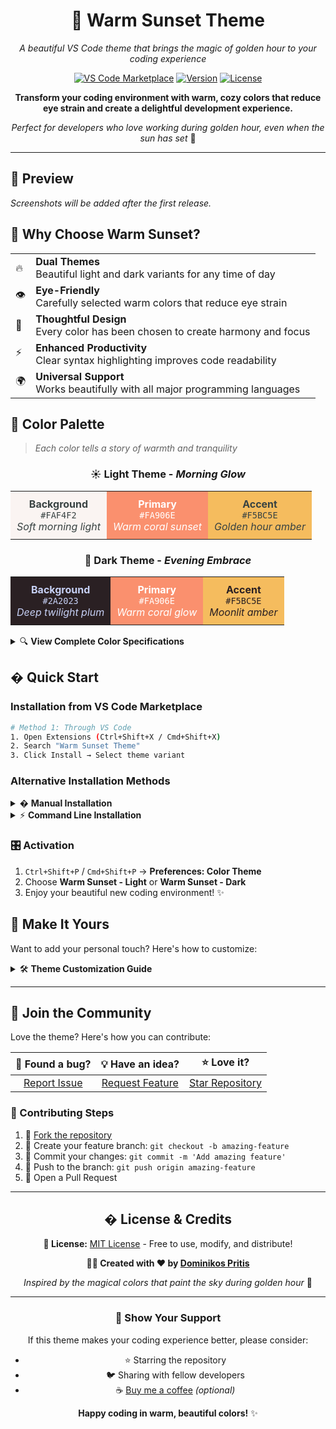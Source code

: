 <div align="center">

# 🌅 Warm Sunset Theme

*A beautiful VS Code theme that brings the magic of golden hour to your coding experience*

[![VS Code Marketplace](https://img.shields.io/badge/VS%20Code-Marketplace-blue?style=for-the-badge&logo=visual-studio-code)](https://marketplace.visualstudio.com/items?itemName=idominikosgr.warm-sunset-theme)
[![Version](https://img.shields.io/badge/version-1.0.0-orange?style=for-the-badge)](https://github.com/idominikosgr/warm-sunset-vscode-theme)
[![License](https://img.shields.io/badge/license-MIT-green?style=for-the-badge)](LICENSE)

**Transform your coding environment with warm, cozy colors that reduce eye strain and create a delightful development experience.**

*Perfect for developers who love working during golden hour, even when the sun has set* 🌇

</div>

---

## 🌅 Preview

*Screenshots will be added after the first release.*

<!--
Once you've published your theme, you can add screenshots here:

### Light Theme
![Light Theme Preview](images/light-preview.png)

### Dark Theme
![Dark Theme Preview](images/dark-preview.png)
-->

## 🎯 **Why Choose Warm Sunset?**

<table>
<tr>
<td>🔥</td>
<td><strong>Dual Themes</strong><br/>Beautiful light and dark variants for any time of day</td>
</tr>
<tr>
<td>👁️</td>
<td><strong>Eye-Friendly</strong><br/>Carefully selected warm colors that reduce eye strain</td>
</tr>
<tr>
<td>🎨</td>
<td><strong>Thoughtful Design</strong><br/>Every color has been chosen to create harmony and focus</td>
</tr>
<tr>
<td>⚡</td>
<td><strong>Enhanced Productivity</strong><br/>Clear syntax highlighting improves code readability</td>
</tr>
<tr>
<td>🌍</td>
<td><strong>Universal Support</strong><br/>Works beautifully with all major programming languages</td>
</tr>
</table>

## 🎨 **Color Palette**

> *Each color tells a story of warmth and tranquility*

<div align="center">

### ☀️ Light Theme - *Morning Glow*
<table>
<tr>
<td align="center" style="background-color: #FAF4F2; color: #384242; padding: 10px;">
<strong>Background</strong><br/>
<code>#FAF4F2</code><br/>
<em>Soft morning light</em>
</td>
<td align="center" style="background-color: #FA906E; color: white; padding: 10px;">
<strong>Primary</strong><br/>
<code>#FA906E</code><br/>
<em>Warm coral sunset</em>
</td>
<td align="center" style="background-color: #F5BC5E; color: #384242; padding: 10px;">
<strong>Accent</strong><br/>
<code>#F5BC5E</code><br/>
<em>Golden hour amber</em>
</td>
</tr>
</table>

### 🌙 Dark Theme - *Evening Embrace*
<table>
<tr>
<td align="center" style="background-color: #2A2023; color: #C6D0F5; padding: 10px;">
<strong>Background</strong><br/>
<code>#2A2023</code><br/>
<em>Deep twilight plum</em>
</td>
<td align="center" style="background-color: #FA906E; color: white; padding: 10px;">
<strong>Primary</strong><br/>
<code>#FA906E</code><br/>
<em>Warm coral glow</em>
</td>
<td align="center" style="background-color: #F5BC5E; color: #2A2023; padding: 10px;">
<strong>Accent</strong><br/>
<code>#F5BC5E</code><br/>
<em>Moonlit amber</em>
</td>
</tr>
</table>

</div>

<details>
<summary>🔍 <strong>View Complete Color Specifications</strong></summary>

### Light Theme Palette
- **Background**: `#FAF4F2` - A soft, warm off-white background
- **Foreground**: `#384242` - A dark muted teal for text
- **Primary**: `#FA906E` - A warm coral accent color
- **Secondary**: `#FDE6DE` - A very soft coral for backgrounds
- **Accent**: `#F5BC5E` - A warm amber for highlights and warnings
- **Muted**: `#F5F1EB` - A soft beige for inactive elements
- **Success**: `#A6D18C` - A soft green for success indicators
- **Warning**: `#F4BC5F` - An amber tone for warnings
- **Error**: `#E06053` - A soft red for errors

### Dark Theme Palette
- **Background**: `#2A2023` - A deep, warm dark plum background
- **Foreground**: `#C6D0F5` - A soft blue-lavender for text
- **Primary**: `#FA906E` - A warm coral accent color
- **Secondary**: `#403A40` - A muted plum for backgrounds
- **Accent**: `#F5BC5E` - A warm amber for highlights
- **Muted**: `#342D34` - A deep muted plum for inactive elements
- **Success**: `#A6D18C` - A soft green for success indicators
- **Warning**: `#E5C890` - A soft gold for warnings
- **Error**: `#E78284` - A soft red for errors

</details>

## � **Quick Start**

### Installation from VS Code Marketplace
```bash
# Method 1: Through VS Code
1. Open Extensions (Ctrl+Shift+X / Cmd+Shift+X)
2. Search "Warm Sunset Theme"
3. Click Install → Select theme variant
```

### Alternative Installation Methods

<details>
<summary>� <strong>Manual Installation</strong></summary>

1. Download the latest [release](https://github.com/idominikosgr/warm-sunset-vscode-theme/releases)
2. Extract to your VS Code extensions directory:
   - **Windows**: `%USERPROFILE%\.vscode\extensions`
   - **macOS/Linux**: `~/.vscode/extensions`
3. Restart VS Code and select your preferred theme

</details>

<details>
<summary>⚡ <strong>Command Line Installation</strong></summary>

```bash
# Install via VS Code CLI
code --install-extension idominikosgr.warm-sunset-theme
```

</details>

### 🎛️ **Activation**
1. `Ctrl+Shift+P` / `Cmd+Shift+P` → **Preferences: Color Theme**
2. Choose **Warm Sunset - Light** or **Warm Sunset - Dark**
3. Enjoy your beautiful new coding environment! ✨

## 🎨 **Make It Yours**

Want to add your personal touch? Here's how to customize:

<details>
<summary>🛠️ <strong>Theme Customization Guide</strong></summary>

1. Open **Settings** → **Open Settings (JSON)** (`Ctrl+Shift+P` / `Cmd+Shift+P`)
2. Add your customizations:

```json
{
  "editor.tokenColorCustomizations": {
    "[Warm Sunset - Light]": {
      "comments": "#95726A",
      "strings": "#8B6F47"
    },
    "[Warm Sunset - Dark]": {
      "comments": "#B5A9AF",
      "strings": "#D4B896"
    }
  },
  "workbench.colorCustomizations": {
    "[Warm Sunset - Light]": {
      "activityBar.background": "#F9E8E2"
    },
    "[Warm Sunset - Dark]": {
      "activityBar.background": "#1F1A1D"
    }
  }
}
```

</details>

---

## 🤝 **Join the Community**

Love the theme? Here's how you can contribute:

<div align="center">

| 🐛 **Found a bug?** | 💡 **Have an idea?** | ⭐ **Love it?** |
|:---:|:---:|:---:|
| [Report Issue](https://github.com/idominikosgr/warm-sunset-vscode-theme/issues) | [Request Feature](https://github.com/idominikosgr/warm-sunset-vscode-theme/issues) | [Star Repository](https://github.com/idominikosgr/warm-sunset-vscode-theme) |

</div>

### 🔧 Contributing Steps
1. 🍴 [Fork the repository](https://github.com/idominikosgr/warm-sunset-vscode-theme/fork)
2. 🌿 Create your feature branch: `git checkout -b amazing-feature`
3. 💫 Commit your changes: `git commit -m 'Add amazing feature'`
4. 🚀 Push to the branch: `git push origin amazing-feature`
5. 🎯 Open a Pull Request

---

<div align="center">

## � **License & Credits**

**📄 License:** [MIT License](LICENSE) - Free to use, modify, and distribute!

**👨‍💻 Created with ❤️ by [Dominikos Pritis](https://github.com/idominikosgr)**

*Inspired by the magical colors that paint the sky during golden hour* 🌅

---

### 🌟 **Show Your Support**

If this theme makes your coding experience better, please consider:
- ⭐ Starring the repository
- 🐦 Sharing with fellow developers
- ☕ [Buy me a coffee](https://ko-fi.com/dominikos) *(optional)*

**Happy coding in warm, beautiful colors!** ✨

</div>